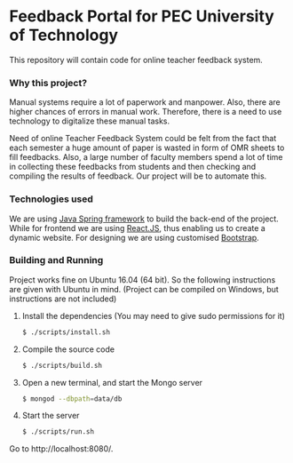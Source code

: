 # Feedback Portal for PEC University of Technology

This repository will contain code for online teacher feedback system.

### Why this project?

Manual systems require a lot of paperwork and manpower. Also, there are higher chances of errors in manual work. Therefore, there is a need to use technology to digitalize these manual tasks.

Need of online Teacher Feedback System could be felt from the fact that each semester a huge amount of paper is wasted in form of OMR sheets to fill feedbacks. Also, a large number of faculty members spend a lot of time in collecting these feedbacks from students and then checking and compiling the results of feedback. Our project will be to automate this.

### Technologies used
We are using [Java Spring framework](http://spring.io) to build the back-end of the project. While for frontend we are using [React.JS](https://facebook.github.io/react), thus enabling us to create a dynamic website. For designing we are using customised [Bootstrap](https://github.com/csspec/bootstrap-sass).

### Building and Running
Project works fine on Ubuntu 16.04 (64 bit). So the following instructions are given with Ubuntu in mind.
(Project can be compiled on Windows, but instructions are not included)

 1. Install the dependencies (You may need to give sudo permissions for it)

	```bash
	$ ./scripts/install.sh
	```

 2. Compile the source code

	```bash
	$ ./scripts/build.sh
	```

 3. Open a new terminal, and start the Mongo server

	```bash
	$ mongod --dbpath=data/db
	```

 4. Start the server

	```bash
	$ ./scripts/run.sh
	```

Go to http://localhost:8080/.
